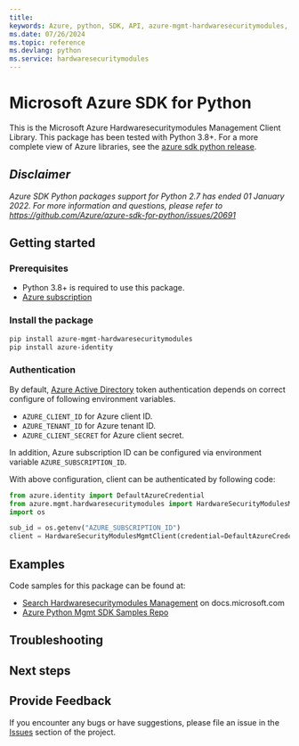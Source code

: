 ```yaml
---
title: 
keywords: Azure, python, SDK, API, azure-mgmt-hardwaresecuritymodules, hardwaresecuritymodules
ms.date: 07/26/2024
ms.topic: reference
ms.devlang: python
ms.service: hardwaresecuritymodules
---
```

# Microsoft Azure SDK for Python

This is the Microsoft Azure Hardwaresecuritymodules Management Client Library.
This package has been tested with Python 3.8+.
For a more complete view of Azure libraries, see the [azure sdk python release](https://aka.ms/azsdk/python/all).

## _Disclaimer_

_Azure SDK Python packages support for Python 2.7 has ended 01 January 2022. For more information and questions, please refer to https://github.com/Azure/azure-sdk-for-python/issues/20691_

## Getting started

### Prerequisites

- Python 3.8+ is required to use this package.
- [Azure subscription](https://azure.microsoft.com/free/)

### Install the package

```bash
pip install azure-mgmt-hardwaresecuritymodules
pip install azure-identity
```

### Authentication

By default, [Azure Active Directory](https://aka.ms/awps/aad) token authentication depends on correct configure of following environment variables.

- `AZURE_CLIENT_ID` for Azure client ID.
- `AZURE_TENANT_ID` for Azure tenant ID.
- `AZURE_CLIENT_SECRET` for Azure client secret.

In addition, Azure subscription ID can be configured via environment variable `AZURE_SUBSCRIPTION_ID`.

With above configuration, client can be authenticated by following code:

```python
from azure.identity import DefaultAzureCredential
from azure.mgmt.hardwaresecuritymodules import HardwareSecurityModulesMgmtClient
import os

sub_id = os.getenv("AZURE_SUBSCRIPTION_ID")
client = HardwareSecurityModulesMgmtClient(credential=DefaultAzureCredential(), subscription_id=sub_id)
```

## Examples

Code samples for this package can be found at:
- [Search Hardwaresecuritymodules Management](/samples/browse/?languages=python&term=Getting%20started%20-%20Managing&terms=Getting%20started%20-%20Managing) on docs.microsoft.com
- [Azure Python Mgmt SDK Samples Repo](https://aka.ms/azsdk/python/mgmt/samples)


## Troubleshooting

## Next steps

## Provide Feedback

If you encounter any bugs or have suggestions, please file an issue in the
[Issues](https://github.com/Azure/azure-sdk-for-python/issues)
section of the project. 

